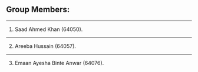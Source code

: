 Group Members:
--------------------------------------------------------------------------------------------------------------------------------------------------------
--------------------------------------------------------------------------------------------------------------------------------------------------------
 1) Saad Ahmed Khan (64050).
 --------------------------
 2) Areeba Hussain (64057). 
 ----------------------------------
 3) Emaan Ayesha Binte Anwar (64076).
																		
																		
